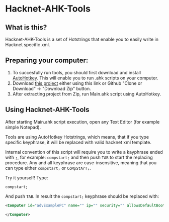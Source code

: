 # Hacknet-AHK-Tools

## What is this?

Hacknet-AHK-Tools is a set of Hotstrings that enable you to easily write in Hacknet specific xml.

## Preparing your computer:

1. To succesfully run tools, you should first download and install [AutoHotkey](https://autohotkey.com/). This will enable you to run .ahk scripts on your computer.
2. Download [this project](https://github.com/mareszm041/Hacknet-AHK-Tools/archive/master.zip) either using this link or Github "Clone or Download" -> "Download Zip" button.
3. After extracting project from Zip, run Main.ahk script using AutoHotkey.

## Using Hacknet-AHK-Tools

After starting Main.ahk script execution, open any Text Editor (for example simple Notepad).

Tools are using AutoHotkey Hotstrings, which means, that if you type specific keyphrase, it will be replaced with valid hacknet xml template.

Internal convention of this script will require you to write a kayphrase ended with `;`, for example: `compstart;` and then push `TAB` to start the replacing procedure. Any and all keyphrase are case-insensitive, meaning that you can type either `compstart;` or `CoMpStArT;`.

Try it yourself! Type:
```
compstart;
```
And push `TAB`.
In result the `compstart;` keyphrase should be replaced with:
```xml
<Computer id="advExamplePC" name="" ip="" security="" allowsDefaultBootModule="" icon="" type="">

</Computer>
```
